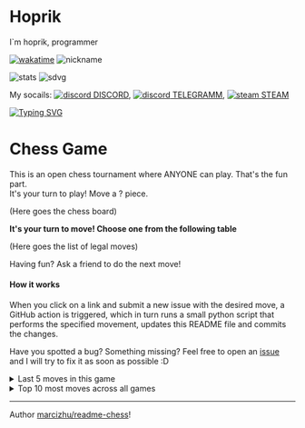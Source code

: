 # Hoprik

I`m hoprik, programmer

[![wakatime](https://wakatime.com/badge/user/dfcbe794-c409-4097-a53e-aedc2d8b21d6.svg)](https://wakatime.com/@Hoprik)
![nickname](https://mynickname.com/forum1t4/Hoprik.gif)

![stats](https://github-readme-stats.vercel.app/api/top-langs/?username=hoprik&theme=dark&layout=compact)
![sdvg](https://github.com/hoprik/hoprik/blob/main/video-bez-nazvaniia-sdelano-v-clipchamp-1-min_VzTaPw7F.gif?raw=true)

My socails: [![discord](https://img.icons8.com/nolan/12/1A6DFF/C822FF/discord-logo.png) DISCORD](https://discordapp.com/users/678545337136447501/), [![discord](https://img.icons8.com/nolan/12/1A6DFF/C822FF/telegram-app.png) TELEGRAMM](https://t.me/hoprik),  [![steam](https://img.icons8.com/nolan/12/1A6DFF/C822FF/steam--v1.png) STEAM](https://steamcommunity.com/id/hoprik/)

[![Typing SVG](https://readme-typing-svg.demolab.com?font=Fira+Code&pause=1000&width=435&lines=Hoprik;Programmer;coder;Java⠀fun)](https://hoprik.ru/)

# Chess Game

This is an open chess tournament where ANYONE can play. That's the fun part.  
It's your turn to play! Move a <!-- BEGIN TURN -->?<!-- END TURN --> piece.

<!-- BEGIN CHESS BOARD -->
(Here goes the chess board)
<!-- END CHESS BOARD -->

**It's your turn to move! Choose one from the following table**
<!-- BEGIN MOVES LIST -->
(Here goes the list of legal moves)
<!-- END MOVES LIST -->

Having fun? Ask a friend to do the next move!

#### How it works

When you click on a link and submit a new issue with the desired move, a GitHub action is triggered, which in turn runs a small python script that performs the specified movement, updates this README file and commits the changes.

Have you spotted a bug? Something missing? Feel free to open an [issue](https://github.com/marcizhu/readme-chess/issues) and I will try to fix it as soon as possible :D


<details>
  <summary>Last 5 moves in this game</summary>
<!-- BEGIN LAST MOVES -->
<!-- END LAST MOVES -->
</details>

<details>
  <summary>Top 10 most moves across all games</summary>
<!-- BEGIN TOP MOVES -->
<!-- END TOP MOVES -->
</details>

---

Author [marcizhu/readme-chess](https://github.com/marcizhu/readme-chess)!
